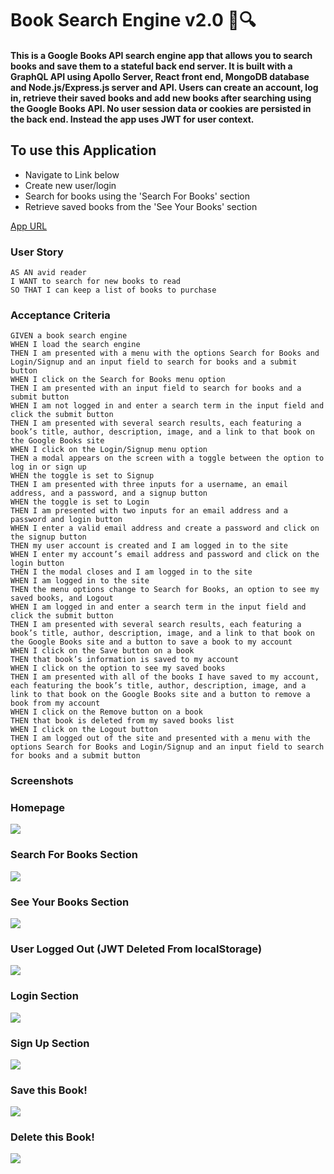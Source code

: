 # Book Search Engine v2.0 :green_book::mag:

#### This is a Google Books API search engine app that allows you to search books and save them to a stateful back end server. It is built with a GraphQL API using Apollo Server, React front end, MongoDB database and Node.js/Express.js server and API. Users can create an account, log in, retrieve their saved books and add new books after searching using the Google Books API. No user session data  or cookies are persisted in the back end. Instead the app uses JWT for user context.

## To use this Application

- Navigate to Link below
- Create new user/login
- Search for books using the 'Search For Books' section
- Retrieve saved books from the 'See Your Books' section

[App URL](https://damp-coast-79149.herokuapp.com/)

### User Story
```
AS AN avid reader
I WANT to search for new books to read
SO THAT I can keep a list of books to purchase
```

### Acceptance Criteria
```
GIVEN a book search engine
WHEN I load the search engine
THEN I am presented with a menu with the options Search for Books and Login/Signup and an input field to search for books and a submit button
WHEN I click on the Search for Books menu option
THEN I am presented with an input field to search for books and a submit button
WHEN I am not logged in and enter a search term in the input field and click the submit button
THEN I am presented with several search results, each featuring a book’s title, author, description, image, and a link to that book on the Google Books site
WHEN I click on the Login/Signup menu option
THEN a modal appears on the screen with a toggle between the option to log in or sign up
WHEN the toggle is set to Signup
THEN I am presented with three inputs for a username, an email address, and a password, and a signup button
WHEN the toggle is set to Login
THEN I am presented with two inputs for an email address and a password and login button
WHEN I enter a valid email address and create a password and click on the signup button
THEN my user account is created and I am logged in to the site
WHEN I enter my account’s email address and password and click on the login button
THEN I the modal closes and I am logged in to the site
WHEN I am logged in to the site
THEN the menu options change to Search for Books, an option to see my saved books, and Logout
WHEN I am logged in and enter a search term in the input field and click the submit button
THEN I am presented with several search results, each featuring a book’s title, author, description, image, and a link to that book on the Google Books site and a button to save a book to my account
WHEN I click on the Save button on a book
THEN that book’s information is saved to my account
WHEN I click on the option to see my saved books
THEN I am presented with all of the books I have saved to my account, each featuring the book’s title, author, description, image, and a link to that book on the Google Books site and a button to remove a book from my account
WHEN I click on the Remove button on a book
THEN that book is deleted from my saved books list
WHEN I click on the Logout button
THEN I am logged out of the site and presented with a menu with the options Search for Books and Login/Signup and an input field to search for books and a submit button
```

### Screenshots

### Homepage
![](./other/2022-06-01-12-27-42.png)

### Search For Books Section
![](./other/2022-06-01-20-33-45.png)

### See Your Books Section
![](./other/2022-06-01-12-30-07.png)

### User Logged Out (JWT Deleted From localStorage)
![](./other/2022-06-01-12-30-26.png)

### Login Section
![](./other/2022-06-01-12-31-09.png)

### Sign Up Section
![](./other/2022-06-01-12-31-36.png)

### Save this Book!
![](./other/2022-06-01-12-32-30.png)

### Delete this Book!
![](./other/2022-06-01-12-32-54.png)